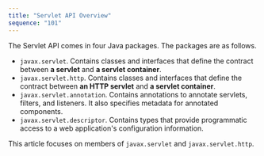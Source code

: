 ```yaml
---
title: "Servlet API Overview"
sequence: "101"
---
```


The Servlet API comes in four Java packages. The packages are as follows.

- `javax.servlet`. Contains classes and interfaces that define the contract
  between **a servlet** and **a servlet container**.
- `javax.servlet.http`. Contains classes and interfaces that
  define the contract between **an HTTP servlet** and **a servlet container**.
- `javax.servlet.annotation`. Contains annotations to annotate servlets, filters, and listeners.
  It also specifies metadata for annotated components.
- `javax.servlet.descriptor`. Contains types that provide programmatic access to
  a web application's configuration information.

This article focuses on members of `javax.servlet` and `javax.servlet.http`.








